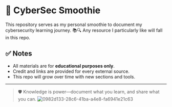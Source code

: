 # 🧠 CyberSec Smoothie

This repository serves as my personal smoothie to document my cybersecurity learning journey. 📚🔍
Any resource I particularly like will fall in this repo. 


## ✅ Notes

- All materials are for **educational purposes only**.
- Credit and links are provided for every external source.
- This repo will grow over time with new sections and tools.

---

> 🛡️ Knowledge is power—document what you learn, and share what you can.
![0982d133-28c6-41ba-a4e8-fa6941e21c63](https://github.com/user-attachments/assets/0f18ac19-1b53-4caa-b62f-4547f09ae477)
